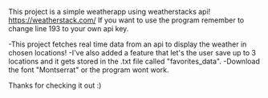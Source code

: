 This project is a simple weatherapp using weatherstacks api! https://weatherstack.com/
If you want to use the program remember to change line 193 to your own api key.

-This project fetches real time data from an api to display the weather in chosen locations!
-I've also added a feature that let's the user save up to 3 locations and it gets stored in the .txt file called "favorites_data".
-Download the font "Montserrat" or the program wont work.

Thanks for checking it out :)
